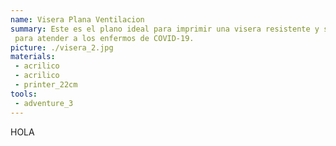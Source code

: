 ```yaml
---
name: Visera Plana Ventilacion
summary: Este es el plano ideal para imprimir una visera resistente y segura
 para atender a los enfermos de COVID-19.
picture: ./visera_2.jpg
materials:
 - acrilico
 - acrilico
 - printer_22cm
tools:
 - adventure_3
---
```


HOLA
